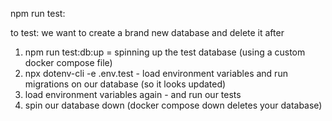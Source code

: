 npm run test:

to test: we want to create a brand new database and delete it after

1. npm run test:db:up = spinning up the test database (using a custom docker compose file)
2. npx dotenv-cli -e .env.test - load environment variables and run migrations on our database (so it looks updated)
3. load environment variables again - and run our tests
4. spin our database down (docker compose down deletes your database)



